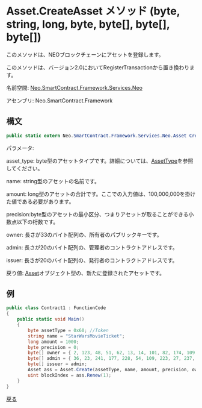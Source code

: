 # Asset.CreateAsset メソッド (byte, string, long, byte, byte[], byte[], byte[])

このメソッドは、NEOブロックチェーンにアセットを登録します。

このメソッドは、バージョン2.0においてRegisterTransactionから置き換わります。

名前空間: [Neo.SmartContract.Framework.Services.Neo](../../neo.md)

アセンブリ: Neo.SmartContract.Framework

## 構文

```c#
public static extern Neo.SmartContract.Framework.Services.Neo.Asset Create(byte asset_type, string name, long amount, byte precision, byte[] owner, byte[] admin, byte[] issuer)
```

パラメータ:

asset_type: byte型のアセットタイプです。詳細については、[AssetType](../Asset/AssetType.md)を参照してください。

name: string型のアセットの名前です。

amount: long型のアセットの合計です。ここでの入力値は、100,000,000を掛けた値である必要があります。

precision:byte型のアセットの最小区分、つまりアセットが取ることができる小数点以下の桁数です。

owner: 長さが33のバイト配列の、所有者のパブリックキーです。

admin: 長さが20のバイト配列の、管理者のコントラクトアドレスです。

issuer: 長さが20のバイト配列の、発行者のコントラクトアドレスです。

戻り値: [Asset](../Asset.md)オブジェクト型の、新たに登録されたアセットです。

## 例

```c#
public class Contract1 : FunctionCode
{
    public static void Main()
    {
        byte assetType = 0x60; //Token
        string name = "StarWarsMovieTicket";
        long amount = 1000;
        byte precision = 0;
        byte[] owner = { 2, 123, 48, 51, 62, 13, 14, 101, 82, 174, 109, 29, 169, 249, 64, 159, 85, 30, 53, 238, 151, 25, 48, 94, 148, 93, 196, 220, 186, 153, 132, 86, 202 };
        byte[] admin = { 36, 23, 241, 177, 228, 54, 109, 223, 27, 237, 139, 54, 207, 38, 132, 101, 172, 3, 10, 73 };
        byte[] issuer = admin;
        Asset ass = Asset.Create(assetType, name, amount, precision, owner, admin, issuer);
        uint blockIndex = ass.Renew(1);
    }
}
```



[戻る](../Asset.md)
